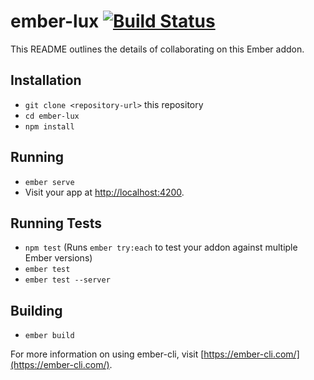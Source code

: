 # ember-lux [![Build Status](https://travis-ci.org/dollarshaveclub/ember-lux.svg?branch=master)](https://travis-ci.org/dollarshaveclub/ember-lux)

This README outlines the details of collaborating on this Ember addon.

## Installation

* `git clone <repository-url>` this repository
* `cd ember-lux`
* `npm install`

## Running

* `ember serve`
* Visit your app at [http://localhost:4200](http://localhost:4200).

## Running Tests

* `npm test` (Runs `ember try:each` to test your addon against multiple Ember versions)
* `ember test`
* `ember test --server`

## Building

* `ember build`

For more information on using ember-cli, visit [https://ember-cli.com/](https://ember-cli.com/).
